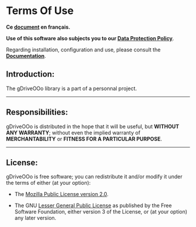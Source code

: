 # Terms Of Use

**Ce [document][1] en français.**

**Use of this software also subjects you to our [Data Protection Policy][2]**.

Regarding installation, configuration and use,
please consult the **[Documentation][3]**.

## Introduction:

The gDriveOOo library is a part of a personnal project.

___
## Responsibilities:

gDriveOOo is distributed in the hope that it will be useful,
but **WITHOUT ANY WARRANTY**; without even the implied warranty of
**MERCHANTABILITY** or **FITNESS FOR A PARTICULAR PURPOSE**.

___
## License:

gDriveOOo is free software; you can redistribute it and/or
modify it under the terms of either (at your option):

- The [Mozilla Public License version 2.0][4].

- The GNU [Lesser General Public License][5] as published by the Free Software
Foundation, either version 3 of the License, or (at your option) any later version.

[1]: <https://prrvchr.github.io/gDriveOOo/source/gDriveOOo/registration/TermsOfUse_fr>
[2]: <https://prrvchr.github.io/gDriveOOo/source/gDriveOOo/registration/PrivacyPolicy_en>
[3]: <https://prrvchr.github.io/gDriveOOo/>
[4]: <http://mozilla.org/MPL/2.0/>
[5]: <http://www.gnu.org/licenses/lgpl-3.0.html>
